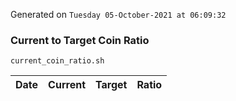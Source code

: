 Generated on `Tuesday 05-October-2021 at 06:09:32`

### Current to Target Coin Ratio
`current_coin_ratio.sh`

Date|Current|Target|Ratio
---|---|---|---
